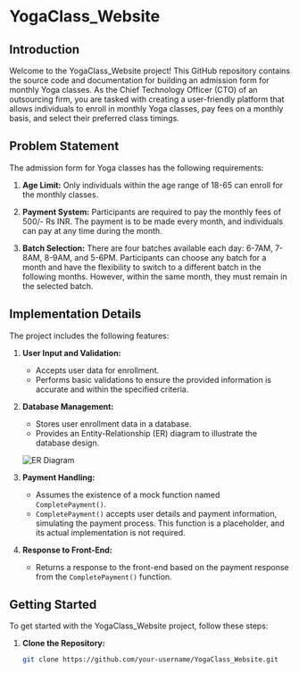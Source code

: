 # YogaClass_Website

## Introduction

Welcome to the YogaClass_Website project! This GitHub repository contains the source code and documentation for building an admission form for monthly Yoga classes. As the Chief Technology Officer (CTO) of an outsourcing firm, you are tasked with creating a user-friendly platform that allows individuals to enroll in monthly Yoga classes, pay fees on a monthly basis, and select their preferred class timings.

## Problem Statement

The admission form for Yoga classes has the following requirements:

1. **Age Limit:** Only individuals within the age range of 18-65 can enroll for the monthly classes.

2. **Payment System:** Participants are required to pay the monthly fees of 500/- Rs INR. The payment is to be made every month, and individuals can pay at any time during the month.

3. **Batch Selection:** There are four batches available each day: 6-7AM, 7-8AM, 8-9AM, and 5-6PM. Participants can choose any batch for a month and have the flexibility to switch to a different batch in the following months. However, within the same month, they must remain in the selected batch.

## Implementation Details

The project includes the following features:

1. **User Input and Validation:**
   - Accepts user data for enrollment.
   - Performs basic validations to ensure the provided information is accurate and within the specified criteria.

2. **Database Management:**
   - Stores user enrollment data in a database.
   - Provides an Entity-Relationship (ER) diagram to illustrate the database design.

   ![ER Diagram](link-to-er-diagram)

3. **Payment Handling:**
   - Assumes the existence of a mock function named `CompletePayment()`.
   - `CompletePayment()` accepts user details and payment information, simulating the payment process. This function is a placeholder, and its actual implementation is not required.

4. **Response to Front-End:**
   - Returns a response to the front-end based on the payment response from the `CompletePayment()` function.

## Getting Started

To get started with the YogaClass_Website project, follow these steps:

1. **Clone the Repository:**
   ```bash
   git clone https://github.com/your-username/YogaClass_Website.git
